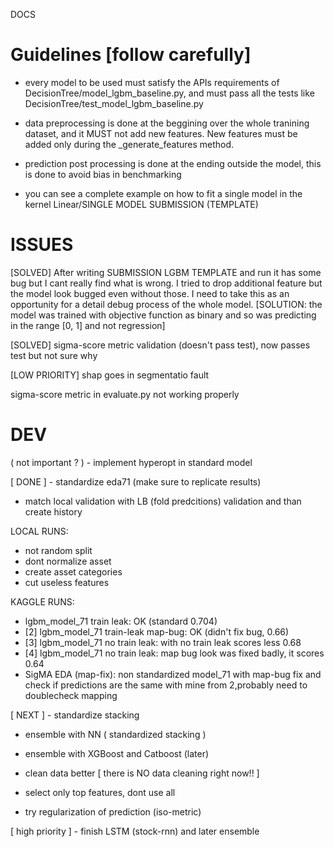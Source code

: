 DOCS

Guidelines [follow carefully]
==========

 - every model to be used must satisfy the APIs requirements of DecisionTree/model_lgbm_baseline.py, and must pass all the tests like DecisionTree/test_model_lgbm_baseline.py

- data preprocessing is done at the beggining over the whole tranining dataset, and it MUST not add new features. New features must be added only during the _generate_features method.

- prediction post processing is done at the ending outside the model, this is done to avoid bias in benchmarking

- you can see a complete example on how to fit a single model in the kernel Linear/SINGLE MODEL SUBMISSION (TEMPLATE)

ISSUES
======

[SOLVED] After writing SUBMISSION LGBM TEMPLATE and run it has some bug but I cant really find what is wrong. I tried to drop additional feature but the model look bugged even without those. I need to take this as an opportunity for a detail debug process of the whole model. [SOLUTION: the model was trained with objective function as binary and so was predicting in the range [0, 1] and not regression]

[SOLVED] sigma-score metric validation (doesn't pass test), now passes test but not sure why

[LOW PRIORITY] shap goes in segmentatio fault 

sigma-score metric in evaluate.py not working properly

DEV
===

( not important ? ) - implement hyperopt in standard model

[ DONE ] - standardize eda71 (make sure to replicate results)

- match local validation with LB (fold predcitions) validation and than create history

LOCAL RUNS:

- not random split
- dont normalize asset
- create asset categories
- cut useless features

KAGGLE RUNS:

- lgbm_model_71 train leak: OK (standard 0.704)
- [2] lgbm_model_71 train-leak map-bug: OK (didn't fix bug, 0.66)
- [3] lgbm_model_71 no train leak: with no train leak scores less 0.68
- [4] lgbm_model_71 no train leak: map bug look was fixed badly, it scores 0.64
- SigMA EDA (map-fix): non standardized model_71 with map-bug fix and check if predictions are the same with mine from 2,probably need to doublecheck mapping

[ NEXT ] - standardize stacking

- ensemble with NN ( standardized stacking )

- ensemble with XGBoost and Catboost (later)

- clean data better [ there is NO data cleaning right now!! ]

- select only top features, dont use all

- try regularization of prediction (iso-metric)

[ high priority ] - finish LSTM (stock-rnn) and later ensemble
